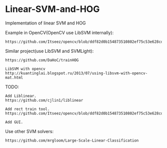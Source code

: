 # Linear-SVM-and-HOG
Implementation of linear SVM and HOG

Example in OpenCV(OpenCV use LibSVM internally):
~~~
https://github.com/Itseez/opencv/blob/ddf82d0b154873510802ef75c53e628cd7b2cb13/samples/cpp/train_HOG.cpp
~~~

Similar project(use LibSVM and SVMLight):
~~~
https://github.com/DaHoC/trainHOG

LibSVM with opencv
http://kuantinglai.blogspot.ru/2013/07/using-libsvm-with-opencv-mat.html

~~~

TODO:
~~~
Add Liblinear.
https://github.com/cjlin1/liblinear

Add rect train tool.
https://github.com/Itseez/opencv/blob/ddf82d0b154873510802ef75c53e628cd7b2cb13/apps/annotation/opencv_annotation.cpp

Add GUI.
~~~

Use other SVM solvers:
~~~
https://github.com/mrgloom/Large-Scale-Linear-Classification
~~~
